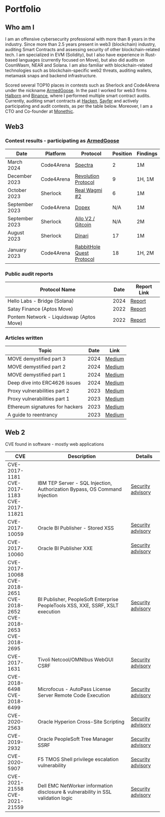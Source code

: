 # Portfolio

## Who am I
I am an offensive cybersecurity professional with more than 8 years in the industry. Since more than 2.5 years present in web3 (blockchain) industry, auditing Smart Contracts and assessing security of other blockchain-related tech. I am specialized in EVM (Solidity), but I also have experience in Rust-based languages (currently focused on Move), but also did audits on CosmWasm, NEAR and Solana. I am also familiar with blockchain-related technologies such as blockchain-specific web2 threats, auditing wallets, metamask snaps and backend infrastructure.

Scored several TOP10 places in contests such as Sherlock and Code4Arena under the nickname [ArmedGoose](https://code4rena.com/@ArmedGoose).
In the past I worked for web3 firms [Halborn](https://www.halborn.com/) and [Binance](https://www.binance.com/), where I performed multiple smart contract audits.
Currently, auditing smart contracts at [Hacken](https://hacken.io/), [Sayfer](https://sayfer.io/) and actively participating and audit contests, as per the table below.
Moreover, I am a CTO and Co-founder at [Monethic](https://monethic.io/).

## Web3 
### Contest results - participating as [ArmedGoose](https://twitter.com/0xArmedGoose)

| Date       | Platform      | Protocol     | Position      | Findings       | 
|------------|---------------|--------------|---------------|------------------| 
| March 2024 | Code4Arena | [Spectra](https://code4rena.com/reports/2024-02-spectra)| 2 | 1M | 
| December 2023 | Code4Arena | [Revolution Protocol](https://code4rena.com/reports/2023-12-revolutionprotocol)| 9 | 1H, 1M | 
| October 2023 | Sherlock | [Real Wagmi #2](https://github.com/sherlock-audit/2023-10-real-wagmi-judging/issues) | 6 | 1M | 
| September 2023 | Code4Arena | [Dopex](https://code4rena.com/reports/2023-08-dopex) | N/A | 1M | 
| September 2023 | Sherlock | [Allo V2 / Gitcoin](https://github.com/sherlock-audit/2023-09-Gitcoin-judging/issues) | N/A | 2M | 
| August 2023 | Sherlock | [Dinari](https://github.com/sherlock-audit/2023-06-dinari-judging/issues) | 17 | 1M | 
| January 2023 | Code4Arena | [RabbitHole Quest Protocol](https://code4rena.com/reports/2023-01-rabbithole) | 18 | 1H, 2M |

### Public audit reports

| Protocol Name         | Date        | Report Link                                                                                           |
|-----------------------|----------------|-------------------------------------------------------------------------------------------------------|
| Hello Labs - Bridge (Solana) | 2024 | [Report](https://wp.hacken.io/wp-content/uploads/2024/05/Hacken_Hello_SCA-Hello-Labs-_-Bridge-Rust-_-May2024_P-2024-274_1_20240523-14_44.pdf) |
| Satay Finance (Aptos Move)| 2022 | [Report](https://github.com/satay-protocol/smart-contract-audit/blob/main/Satay_Finance_Satay_Aptos_Move_Smart_Contract_Security_Audit_Report_Halborn_Final.pdf) |
| Pontem Network - Liquidswap (Aptos Move) | 2022 | [Report](https://docs.liquidswap.com/#security-audits) |

### Articles written 

| Topic       | Date       | Link       |
|-------------|------------|------------|
| MOVE demystified part 3 | 2024| [Medium](https://medium.com/@monethic/move-demistyfied-part-3-vulnerabilities-in-storage-and-access-control-checks-8634cc1d114d) |
| MOVE demystified part 2 | 2024| [Medium](https://medium.com/@monethic/move-demystified-part-2-structs-storage-and-cap-abilities-a60bf6b0b399) |
| MOVE demystified part 1 | 2024| [Medium](https://medium.com/@monethic/aptos-move-demystified-part-1-helloworld-module-873090be5fa4) |
| Deep dive into ERC4626 issues | 2024| [Medium](https://medium.com/coinmonks/another-look-at-the-security-of-erc4626-vaults-9901618d0923) |
| Proxy vulnerabilities part 2 | 2023| [Medium](https://medium.com/coinmonks/common-proxy-vulnerabilities-in-solidity-part-2-6bb0c83ba62) |
| Proxy vulnerabilities part 1 | 2023 | [Medium](https://medium.com/coinmonks/common-proxy-vulnerabilities-in-solidity-part-1-6068c149075b) |
| Ethereum signatures for hackers | 2023 | [Medium](https://medium.com/coinmonks/ethereum-signatures-for-hackers-and-auditors-101-4da766cd6344) |
| A guide to reentrancy | 2023 | [Medium](https://medium.com/coinmonks/a-guide-to-reentrancy-abusing-the-external-calls-for-fun-and-profit-cae7fe91b5d3) |


## Web 2
CVE found in software - mostly web applications

| CVE                                     | Description | Details |
|-----------------------------------------|-------|---------|
|CVE-2017-1181<br>CVE-2017-1183<br>CVE-2017-11821 | IBM TEP Server - SQL Injection, Authorization Bypass, OS Command Injection  | [Security advisory](http://www-01.ibm.com/support/docview.wss?uid=swg22003402) |
| CVE-2017-10059 | Oracle BI Publisher - Stored XSS | [Security advisory](https://www.oracle.com/security-alerts/cpujul2017.html) |
| CVE-2017-10060 | Oracle BI Publisher XXE | [Security advisory](https://www.oracle.com/security-alerts/cpuoct2017.html) |
| CVE-2017-10068<br>CVE-2018-2651<br>CVE-2018-2652<br>CVE-2018-2653<br>CVE-2018-2695 | BI Publisher, PeopleSoft Enterprise PeopleTools XSS, XXE, SSRF, XSLT execution | [Security advisory](https://www.oracle.com/security-alerts/cpujan2018.html) |
| CVE-2017-1631 | Tivoli Netcool/OMNIbus WebGUI CSRF  | [Security advisory](https://www.ibm.com/support/pages/security-bulletin-security-vulnerability-has-been-identified-jazz-service-management-shipped-tivoli-netcoolomnibus-webgui-cve-2017-1631) |
| CVE-2018-6498<br>CVE-2018-6499 | Microfocus - AutoPass License Server Remote Code Execution | [Security advisory](https://softwaresupport.softwaregrp.com/doc/KM03236632) |
| CVE-2020-2563 | Oracle Hyperion Cross-Site Scripting | [Security advisory](https://www.oracle.com/security-alerts/cpujan2020.html) |
| CVE-2019-2932 | Oracle PeopleSoft Tree Manager SSRF | [Security advisory](https://www.oracle.com/security-alerts/cpuoct2019.html) |
| CVE-2020-5907 | F5 TMOS Shell privilege escalation vulnerability | [Security advisory](https://my.f5.com/manage/s/article/K00091341) |
| CVE-2021-21558<br>CVE-2021-21559 | Dell EMC NetWorker information disclosure & vulnerability in SSL validation logic | [Security advisory](https://www.dell.com/support/kbdoc/en-us/000186638/dsa-2021-104-dell-emc-networker-security-update-for-multiple-vulnerabilities) |

